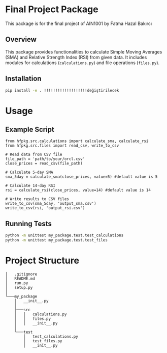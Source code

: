 # Final Project Package

This package is for the final project of AIN1001 by Fatma Hazal Bakırcı

## Overview

This package provides functionalities to calculate Simple Moving Averages (SMA) and Relative Strength Index (RSI) from given data. It includes modules for calculations (`calculations.py`) and file operations (`files.py`).

## Installation

```bash
pip install -e . !!!!!!!!!!!!!!!!!!!değiştirilecek
```

# Usage

## Example Script

```tsx
from hfpkg.src.calculations import calculate_sma, calculate_rsi
from hfpkg.src.files import read_csv, write_to_csv

# Read data from CSV file
file_path = 'path/to/your/orcl.csv'
close_prices = read_csv(file_path)

# Calculate 5-day SMA
sma_5day = calculate_sma(close_prices, value=5) #default value is 5

# Calculate 14-day RSI
rsi = calculate_rsi(close_prices, value=14) #default value is 14

# Write results to CSV files
write_to_csv(sma_5day, 'output_sma.csv')
write_to_csv(rsi, 'output_rsi.csv')

```

## Running Tests

```bash
python -m unittest my_package.test.test_calculations
python -m unittest my_package.test.test_files
```

# Project Structure

```tsx
│   .gitignore
│   README.md
│   run.py
│   setup.py
│
└───my_package
    │   __init__.py
    │
    ├───src
    │   │   calculations.py
    │   │   files.py
    │   │   __init__.py
    │
    └───test
        │   test_calculations.py
        │   test_files.py
        │   __init__.py


```

